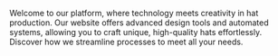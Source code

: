 Welcome to our platform, where technology meets creativity in hat production. Our website offers advanced design tools and automated systems, allowing you to craft unique, high-quality hats effortlessly. Discover how we streamline processes to meet all your needs.

